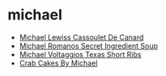 # michael

 * [Michael Lewiss Cassoulet De Canard](index/m/michael-lewiss-cassoulet-de-canard-104755.json)
 * [Michael Romanos Secret Ingredient Soup](index/m/michael-romanos-secret-ingredient-soup-51156400.json)
 * [Michael Voltaggios Texas Short Ribs](index/m/michael-voltaggios-texas-short-ribs.json)
 * [Crab Cakes By Michael](index/c/crab-cakes-by-michael.json)
